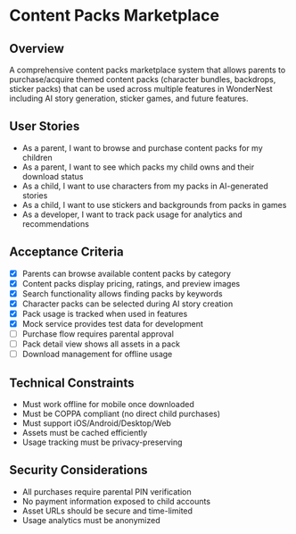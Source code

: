 # Content Packs Marketplace

## Overview
A comprehensive content packs marketplace system that allows parents to purchase/acquire themed content packs (character bundles, backdrops, sticker packs) that can be used across multiple features in WonderNest including AI story generation, sticker games, and future features.

## User Stories
- As a parent, I want to browse and purchase content packs for my children
- As a parent, I want to see which packs my child owns and their download status
- As a child, I want to use characters from my packs in AI-generated stories
- As a child, I want to use stickers and backgrounds from packs in games
- As a developer, I want to track pack usage for analytics and recommendations

## Acceptance Criteria
- [x] Parents can browse available content packs by category
- [x] Content packs display pricing, ratings, and preview images
- [x] Search functionality allows finding packs by keywords
- [x] Character packs can be selected during AI story creation
- [x] Pack usage is tracked when used in features
- [x] Mock service provides test data for development
- [ ] Purchase flow requires parental approval
- [ ] Pack detail view shows all assets in a pack
- [ ] Download management for offline usage

## Technical Constraints
- Must work offline for mobile once downloaded
- Must be COPPA compliant (no direct child purchases)
- Must support iOS/Android/Desktop/Web
- Assets must be cached efficiently
- Usage tracking must be privacy-preserving

## Security Considerations
- All purchases require parental PIN verification
- No payment information exposed to child accounts
- Asset URLs should be secure and time-limited
- Usage analytics must be anonymized